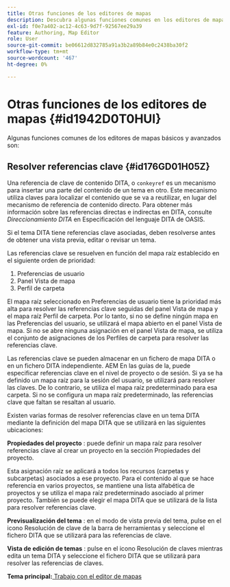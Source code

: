 ```yaml
---
title: Otras funciones de los editores de mapas
description: Descubra algunas funciones comunes en los editores de mapas básicos y avanzados. Aprenda a resolver referencias clave en el editor de mapas.
exl-id: f0e7a402-ac12-4c63-9d7f-92567ee29a39
feature: Authoring, Map Editor
role: User
source-git-commit: be06612d832785a91a3b2a89b84e0c2438ba30f2
workflow-type: tm+mt
source-wordcount: '467'
ht-degree: 0%

---
```


# Otras funciones de los editores de mapas {#id1942D0T0HUI}

Algunas funciones comunes de los editores de mapas básicos y avanzados son:

## Resolver referencias clave {#id176GD01H05Z}

Una referencia de clave de contenido DITA, o `conkeyref` es un mecanismo para insertar una parte del contenido de un tema en otro. Este mecanismo utiliza claves para localizar el contenido que se va a reutilizar, en lugar del mecanismo de referencia de contenido directo. Para obtener más información sobre las referencias directas e indirectas en DITA, consulte *Direccionamiento DITA* en Especificación del lenguaje DITA de OASIS.

Si el tema DITA tiene referencias clave asociadas, deben resolverse antes de obtener una vista previa, editar o revisar un tema.

Las referencias clave se resuelven en función del mapa raíz establecido en el siguiente orden de prioridad:

1. Preferencias de usuario
1. Panel Vista de mapa
1. Perfil de carpeta

El mapa raíz seleccionado en Preferencias de usuario tiene la prioridad más alta para resolver las referencias clave seguidas del panel Vista de mapa y el mapa raíz Perfil de carpeta. Por lo tanto, si no se define ningún mapa en las Preferencias del usuario, se utilizará el mapa abierto en el panel Vista de mapa. Si no se abre ninguna asignación en el panel Vista de mapa, se utiliza el conjunto de asignaciones de los Perfiles de carpeta para resolver las referencias clave.

Las referencias clave se pueden almacenar en un fichero de mapa DITA o en un fichero DITA independiente. AEM En las guías de la, puede especificar referencias clave en el nivel de proyecto o de sesión. Si ya se ha definido un mapa raíz para la sesión del usuario, se utilizará para resolver las claves. De lo contrario, se utiliza el mapa raíz predeterminado para esa carpeta. Si no se configura un mapa raíz predeterminado, las referencias clave que faltan se resaltan al usuario.

Existen varias formas de resolver referencias clave en un tema DITA mediante la definición del mapa DITA que se utilizará en las siguientes ubicaciones:

**Propiedades del proyecto** : puede definir un mapa raíz para resolver referencias clave al crear un proyecto en la sección Propiedades del proyecto.

Esta asignación raíz se aplicará a todos los recursos \(carpetas y subcarpetas\) asociados a ese proyecto. Para el contenido al que se hace referencia en varios proyectos, se mantiene una lista alfabética de proyectos y se utiliza el mapa raíz predeterminado asociado al primer proyecto. También se puede elegir el mapa DITA que se utilizará de la lista para resolver referencias clave.

**Previsualización del tema** : en el modo de vista previa del tema, pulse en el icono Resolución de clave de la barra de herramientas y seleccione el fichero DITA que se utilizará para las referencias de clave.

**Vista de edición de temas** : pulse en el icono Resolución de claves mientras edita un tema DITA y seleccione el fichero DITA que se utilizará para resolver las referencias de claves.

**Tema principal:**[ Trabajo con el editor de mapas](map-editor.md)
